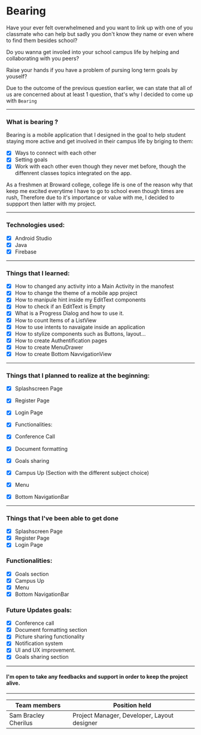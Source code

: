 # Bearing



Have your ever felt overwhelmened and you want to link up with one of you classmate who can help but sadly you don't know they name or even where to find them besides school?

Do you wanna get involed into your school campus life by helping and collaborating with you peers?

Raise your hands if you have a problem of pursing long term goals by youself?

Due to the outcome of the previous question earlier, we can state that all of us are concerned about at least 1 question, that's why I decided to come up with `Bearing`


-----

### What is bearing ?

Bearing is a mobile application that I designed in the goal to help student staying more active and get involved in their campus life by briging to them:

- [x] Ways to connect with each other 
- [x] Setting goals 
- [x] Work with each other even though they never met before, though the diffenrent classes topics integrated on the app.

As a freshmen at Broward college, college life is one of the reason why that keep me excited everytime I have to go to school even though times are rush, Therefore due to it's importance or value with me, I decided to suppport then latter with my project.

-------

### Technologies used:

 - [x] Android Studio
 - [x] Java
 - [x] Firebase
 
 --------
 
### Things that I learned:

 - [x] How to changed any activity into a Main Activity in the manofest
 - [x] How to change the theme of a mobile app project
 - [x] How to manipule hint inside my EditText components
 - [x] How to check if an EditText is Empty
 - [x] What is a Progress Dialog and how to use it.
 - [x] How to count Items of a ListView
 - [x] How to use intents to navaigate inside an application
 - [x] How to stylize components such as Buttons, layout...
 - [x] How to create Authentification pages
 - [x] How to create MenuDrawer
 - [x] How to create Bottom NavvigationView
 
 ------
 
 
 ### Things that I planned to realize at the beginning:

 - [x] Splashscreen Page
 - [x] Register Page
 - [x] Login Page
 - [x] Functionalities:
 - [x] Conference Call
 - [x] Document formatting
 - [x] Goals sharing
 - [x] Campus Up (Section with the different subject choice)
 - [x] Menu
 - [x] Bottom NavigationBar
 
 
 ----
 
### Things that I've been able to get done

 - [x] Splashscreen Page
 - [x] Register Page
 - [x] Login Page
 
 ### Functionalities:
 - [x] Goals section
 - [x] Campus Up
 - [x] Menu
 - [x] Bottom NavigationBar
 
### Future Updates goals:

 - [x] Conference call
 - [x] Document formatting section
 - [x] Picture sharing functionality
 - [x] Notification system
 - [x] UI and UX improvement.
 - [x] Goals sharing section
 
 -----
#### I'm open to take any feedbacks and support in order to keep the project alive.

------

|Team members| Position held |
|----| ---------|
|Sam Bracley Cherilus | Project Manager, Developer, Layout designer |
